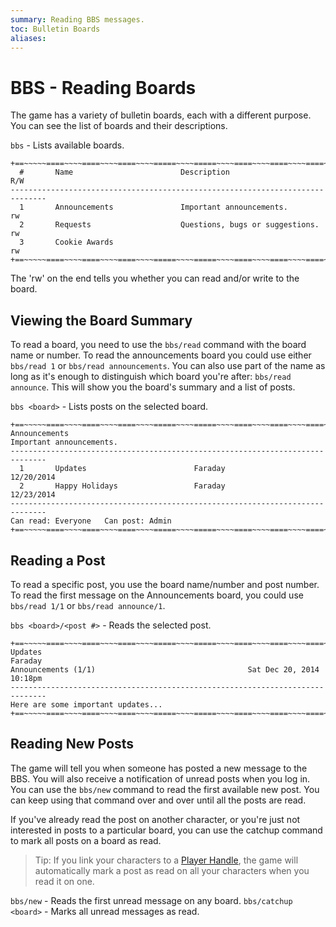 ```yaml
---
summary: Reading BBS messages.
toc: Bulletin Boards
aliases: 
---
```

# BBS - Reading Boards

The game has a variety of bulletin boards, each with a different purpose.  You can see the list of boards and their descriptions.

`bbs` - Lists available boards.

    +==~~~~~====~~~~====~~~~====~~~~=====~~~~=====~~~~====~~~~====~~~~====~~~~~==+
      #       Name                        Description                         R/W
    ------------------------------------------------------------------------------
      1       Announcements               Important announcements.            rw   
      2       Requests                    Questions, bugs or suggestions.     rw   
      3       Cookie Awards                                                   rw   
    +==~~~~~====~~~~====~~~~====~~~~=====~~~~=====~~~~====~~~~====~~~~====~~~~~==+

The 'rw' on the end tells you whether you can read and/or write to the board.

## Viewing the Board Summary

To read a board, you need to use the `bbs/read` command with the board name or number.  To read the announcements board you could use either `bbs/read 1` or `bbs/read announcements`.  You can also use part of the name as long as it's enough to distinguish which board you're after:  `bbs/read announce`.  This will show you the board's summary and a list of posts.

`bbs <board>` - Lists posts on the selected board.

    +==~~~~~====~~~~====~~~~====~~~~=====~~~~=====~~~~====~~~~====~~~~====~~~~~==+
    Announcements                 
    Important announcements.
    ------------------------------------------------------------------------------
      1       Updates                        Faraday                   12/20/2014 
      2       Happy Holidays                 Faraday                   12/23/2014 
    ------------------------------------------------------------------------------
    Can read: Everyone   Can post: Admin
    +==~~~~~====~~~~====~~~~====~~~~=====~~~~=====~~~~====~~~~====~~~~====~~~~~==+

## Reading a Post

To read a specific post, you use the board name/number and post number.  To read the first message on the Announcements board, you could use `bbs/read 1/1` or `bbs/read announce/1`.

`bbs <board>/<post #>` - Reads the selected post.

    +==~~~~~====~~~~====~~~~====~~~~=====~~~~=====~~~~====~~~~====~~~~====~~~~~==+          
    Updates                                                               Faraday           
    Announcements (1/1)                                  Sat Dec 20, 2014 10:18pm           
    ------------------------------------------------------------------------------          
    Here are some important updates...
    +==~~~~~====~~~~====~~~~====~~~~=====~~~~=====~~~~====~~~~====~~~~====~~~~~==+

## Reading New Posts

The game will tell you when someone has posted a new message to the BBS.  You will also receive a notification of unread posts when you log in.  You can use the `bbs/new` command to read the first available new post.  You can keep using that command over and over until all the posts are read.

If you've already read the post on another character, or you're just not interested in posts to a particular board, you can use the catchup command to mark all posts on a board as read.

> Tip:  If you link your characters to a [Player Handle](/help/handles), the game will automatically mark a post as read on all your characters when you read it on one.

`bbs/new` - Reads the first unread message on any board.
`bbs/catchup <board>` - Marks all unread messages as read.
